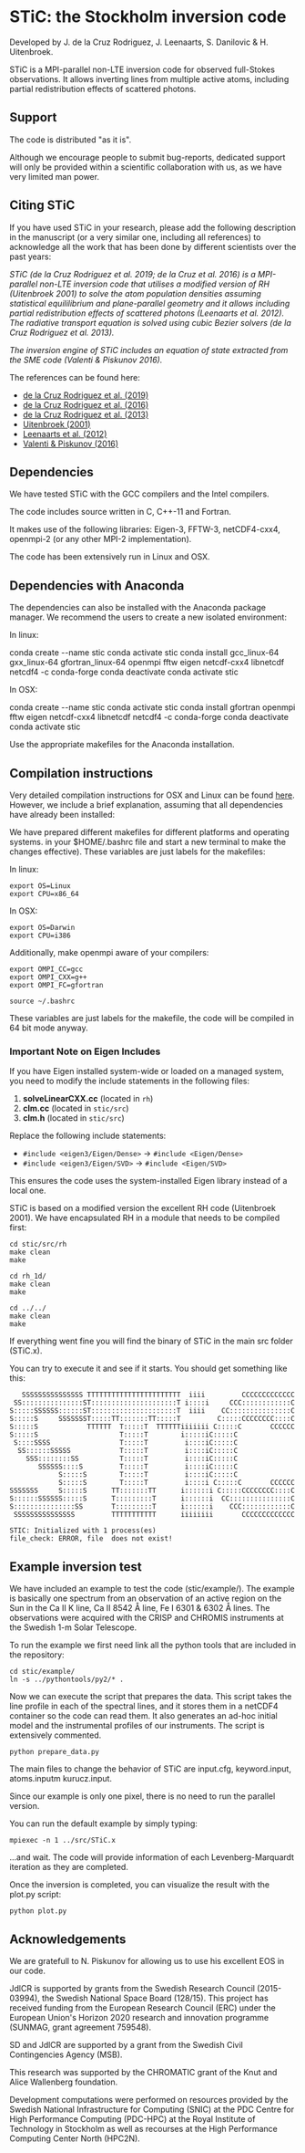 # STiC: the Stockholm inversion code
Developed by J. de la Cruz Rodriguez, J. Leenaarts, S. Danilovic & H. Uitenbroek.

STiC is a MPI-parallel non-LTE inversion code for observed full-Stokes observations.
It allows inverting lines from multiple active atoms, including partial redistribution effects of scattered photons.

## Support
The code is distributed "as it is".

Although we encourage people to submit bug-reports, dedicated support will only be provided within a scientific collaboration with us, as we have very limited man power.


## Citing STiC
If you have used STiC in your research, please add the following description in the manuscript (or a very similar one,
including all references) to acknowledge all the work that has been done by different scientists over the past years:

*STiC (de la Cruz Rodriguez et al. 2019; de la Cruz et al. 2016) is a MPI-parallel non-LTE inversion code*
*that utilises a modified version of RH (Uitenbroek 2001) to solve the atom population*
*densities assuming statistical equililibrium and plane-parallel geometry and it allows including partial*
*redistribution effects of scattered photons (Leenaarts et al. 2012). The radiative transport equation is*
*solved using cubic Bezier solvers (de la Cruz Rodriguez et al. 2013).*

*The inversion engine of STiC includes an equation of state extracted from the SME code (Valenti & Piskunov 2016).*

The references can be found here:
* [de la Cruz Rodriguez et al. (2019)](https://doi.org/10.1051/0004-6361/201834464)
* [de la Cruz Rodriguez et al. (2016)](http://adsabs.harvard.edu/abs/2016ApJ...830L..30D)
* [de la Cruz Rodriguez et al. (2013)](http://adsabs.harvard.edu/abs/2013ApJ...764...33D)
* [Uitenbroek (2001)](http://adsabs.harvard.edu/abs/2001ApJ...557..389U)
* [Leenaarts et al. (2012)](http://adsabs.harvard.edu/abs/2012A%26A...543A.109L)
* [Valenti & Piskunov (2016)](http://adsabs.harvard.edu/abs/2017A%26A...597A..16P)


## Dependencies
We have tested STiC with the GCC compilers and the Intel compilers.

The code includes source written in C, C++-11 and Fortran.

It makes use of the following libraries: Eigen-3, FFTW-3, netCDF4-cxx4, openmpi-2 (or any other MPI-2 implementation).

The code has been extensively run in Linux and OSX.

## Dependencies with Anaconda

The dependencies can also be installed with the Anaconda package manager. We recommend the users to create
a new isolated environment:

In linux:

   conda create --name stic
   conda activate stic
   conda install gcc_linux-64 gxx_linux-64 gfortran_linux-64 openmpi fftw eigen netcdf-cxx4 libnetcdf netcdf4 -c conda-forge
   conda deactivate
   conda activate stic

In OSX:

   conda create --name stic
   conda activate stic
   conda install gfortran openmpi fftw eigen netcdf-cxx4 libnetcdf netcdf4 -c conda-forge
   conda deactivate
   conda activate stic

Use the appropriate makefiles for the Anaconda installation.

## Compilation instructions

Very detailed compilation instructions for OSX and Linux can be found [here](http://dubshen.astro.su.se/~jaime/stic_compile.txt). However, we include a brief explanation,
assuming that all dependencies have already been installed:

We have prepared different makefiles for different platforms and operating systems.
in your $HOME/.bashrc file and start a new terminal to make the changes effective).
These variables are just labels for the makefiles:

In linux:
```
export OS=Linux
export CPU=x86_64
```

In OSX:
```
export OS=Darwin
export CPU=i386
```

Additionally, make openmpi aware of your compilers:
```
export OMPI_CC=gcc
export OMPI_CXX=g++
export OMPI_FC=gfortran

source ~/.bashrc
```

These variables are just labels for the makefile, the code will be compiled in 64 bit
mode anyway.

### Important Note on Eigen Includes

If you have Eigen installed system-wide or loaded on a managed system, you need to modify the include statements in the following files:

1. **solveLinearCXX.cc** (located in `rh`)
2. **clm.cc** (located in `stic/src`)
3. **clm.h** (located in `stic/src`)

Replace the following include statements:

- `#include <eigen3/Eigen/Dense>` → `#include <Eigen/Dense>`
- `#include <eigen3/Eigen/SVD>` → `#include <Eigen/SVD>`

This ensures the code uses the system-installed Eigen library instead of a local one.

STiC is based on a modified version the excellent RH code (Uitenbroek 2001).
We have encapsulated RH in a module that needs to be compiled first:
```
cd stic/src/rh
make clean
make

cd rh_1d/
make clean
make

cd ../../
make clean
make
```
If everything went fine you will find the binary of STiC in the main src folder (STiC.x).

You can try to execute it and see if it starts. You should get something like this:
```
   SSSSSSSSSSSSSSS TTTTTTTTTTTTTTTTTTTTTTT  iiii         CCCCCCCCCCCCC
 SS:::::::::::::::ST:::::::::::::::::::::T i::::i     CCC::::::::::::C
S:::::SSSSSS::::::ST:::::::::::::::::::::T  iiii    CC:::::::::::::::C
S:::::S     SSSSSSST:::::TT:::::::TT:::::T         C:::::CCCCCCCC::::C
S:::::S            TTTTTT  T:::::T  TTTTTTiiiiiii C:::::C       CCCCCC
S:::::S                    T:::::T        i:::::iC:::::C
 S::::SSSS                 T:::::T         i::::iC:::::C
  SS::::::SSSSS            T:::::T         i::::iC:::::C
    SSS::::::::SS          T:::::T         i::::iC:::::C
       SSSSSS::::S         T:::::T         i::::iC:::::C
            S:::::S        T:::::T         i::::iC:::::C
            S:::::S        T:::::T         i::::i C:::::C       CCCCCC
SSSSSSS     S:::::S      TT:::::::TT      i::::::i C:::::CCCCCCCC::::C
S::::::SSSSSS:::::S      T:::::::::T      i::::::i  CC:::::::::::::::C
S:::::::::::::::SS       T:::::::::T      i::::::i    CCC::::::::::::C
 SSSSSSSSSSSSSSS         TTTTTTTTTTT      iiiiiiii       CCCCCCCCCCCCC

STIC: Initialized with 1 process(es)
file_check: ERROR, file  does not exist!
```

## Example inversion test
We have included an example to test the code (stic/example/).
The example is basically one spectrum from an observation of an active region on the Sun in the
Ca II K line, Ca II 8542 Å line, Fe I 6301 & 6302 Å lines. The observations were
acquired with the CRISP and CHROMIS instruments at the Swedish 1-m Solar Telescope.

To run the example we first need link all the python tools that are included in the repository:

```
cd stic/example/
ln -s ../pythontools/py2/* .
```

Now we can execute the script that prepares the data. This script takes the line profile in each of the
spectral lines, and it stores them in a netCDF4 container so the code can read them. It also generates
an ad-hoc initial model and the instrumental profiles of our instruments. The script is extensively commented.

```
python prepare_data.py
```

The main files to change the behavior of STiC are input.cfg, keyword.input, atoms.inputm kurucz.input.

Since our example is only one pixel, there is no need to run the parallel version.

You can run the default example by simply typing:
```
mpiexec -n 1 ../src/STiC.x
```
...and wait. The code will provide information of each Levenberg-Marquardt iteration as they are completed.

Once the inversion is completed, you can visualize the result with the plot.py script:
```
python plot.py
```

## Acknowledgements

We are gratefull to N. Piskunov for allowing us to use his excellent EOS in our code.

JdlCR is supported by grants from the Swedish Research Council (2015-03994), the Swedish National Space Board (128/15). This project has received funding from the European Research Council (ERC) under the European Union's Horizon 2020 research and innovation programme (SUNMAG, grant agreement 759548).

SD and JdlCR are supported by a grant from the Swedish Civil Contingencies Agency (MSB).

This research was supported by the CHROMATIC grant of the Knut and Alice Wallenberg foundation.

Development computations were performed on resources provided by the Swedish National Infrastructure for Computing (SNIC) at the PDC Centre for High Performance Computing (PDC-HPC) at the Royal Institute of Technology in Stockholm as well as recourses at the High Performance Computing Center North (HPC2N).
